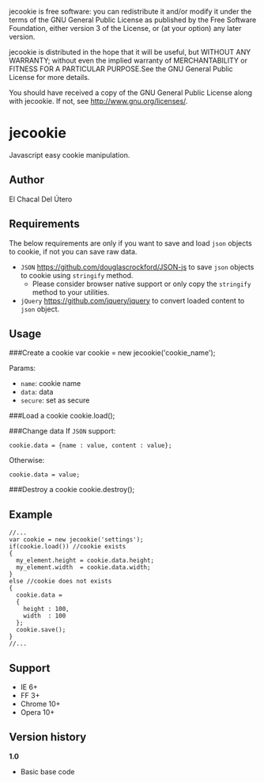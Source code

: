jecookie is free software: you can redistribute it and/or modify
it under the terms of the GNU General Public License as published by
the Free Software Foundation, either version 3 of the License, or
(at your option) any later version.

jecookie is distributed in the hope that it will be useful,
but WITHOUT ANY WARRANTY; without even the implied warranty of
MERCHANTABILITY or FITNESS FOR A PARTICULAR PURPOSE.See the
GNU General Public License for more details.

You should have received a copy of the GNU General Public License
along with jecookie. If not, see <http://www.gnu.org/licenses/>.

jecookie
==============================================
Javascript easy cookie manipulation.

Author
----------------------------------------------
El Chacal Del Útero

Requirements
---------------------------------------------
The below requirements are only if you want to save and load `json` objects to cookie, if not you can save raw data.

* `JSON` <https://github.com/douglascrockford/JSON-js> to save `json` objects to cookie using `stringify` method.
  * Please consider browser native support or only copy the `stringify` method to your utilities.
* `jQuery` <https://github.com/jquery/jquery> to convert loaded content to `json` object.

Usage
----------------------------------------------
###Create a cookie
    var cookie = new jecookie('cookie_name');

Params:

* `name`: cookie name
* `data`: data
* `secure`: set as secure

###Load a cookie
    cookie.load();

###Change data
If `JSON` support:

    cookie.data = {name : value, content : value};

Otherwise:

    cookie.data = value;

###Destroy a cookie
    cookie.destroy();

Example
----------------------------------------------
    //...
    var cookie = new jecookie('settings');
    if(cookie.load()) //cookie exists
    {
      my_element.height = cookie.data.height;
      my_element.width  = cookie.data.width;
    }
    else //cookie does not exists
    {
      cookie.data =
      {
        height : 100,
        width  : 100
      };
      cookie.save();
    }
    //...

Support
----------------------------------------------
* IE 6+
* FF 3+
* Chrome 10+
* Opera 10+

Version history
----------------------------------------------
**1.0**
* Basic base code
